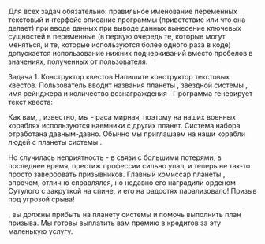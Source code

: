 Для всех задач обязательно:
правильное именование переменных
текстовый интерфейс
описание программы (приветствие или что она делает)
при вводе данных
при выводе данных
вынесение ключевых сущностей в переменные (в первую очередь те, которые могут меняться, и те, которые используются более одного раза в коде)
допускается использование нижних подчеркиваний вместо пробелов в значениях, полученных от пользователя. 

Задача 1. Конструктор квестов
Напишите конструктор текстовых квестов.
Пользователь вводит названия планеты <Planet>, звездной системы <Star>, имя рейнджера <Ranger> и количество вознаграждения <Money>. Программа генерирует текст квеста:
 
Как вам, <Ranger>, известно, мы - раса мирная, поэтому на наших военных кораблях используются наемники с других планет. Система набора отработана давным-давно. Обычно мы приглашаем на наши корабли людей с планеты <Planet> системы <Star>. 
 
Но случилась неприятность - в связи с большими потерями, в последнее время, престиж профессии сильно упал, и теперь не так-то просто завербовать призывников. Главный комиссар планеты <Planet>, впрочем, отлично справлялся, но недавно его наградили орденом Сутулого с закруткой на спине, и его на радостях парализовало! Призыв под угрозой срыва! 
 
<Ranger>, вы должны прибыть на планету <Planet> системы <Star> и помочь выполнить план призыва. Мы готовы выплатить вам премию в <Money> кредитов за эту маленькую услугу.